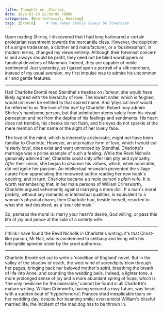```yaml
---
title: Thoughts on _Shirley_
date: 2023-03-10 22:00:00 +0800
categories: [Non-technical, Reading]
tags: [bronte]     # TAG names should always be lowercase
---
```


Upon reading Shirley, I discovered that I had long harboured a certain proletarian resentment towards the mercantile class. However, the depiction of a single tradesman, a clothier and manufacturer, or a ‘businessman’, in modern terms, changed my views entirely. Although their foremost concern is and always should be profit, they need not be blind worshippers or fanatical devotees of Mammon. Indeed, they are capable of noble sentiments! Just yesterday, as I gazed upon a portrait of a silk merchant, instead of my usual aversion, my first impulse was to admire his uncommon air and gentle features.

---

Had Charlotte Brontë read Stendhal's treatise on _l'amour_, she would have likely agreed with the hierarchy of love. The lowest order, which is feigned, would not even be entitled to that sacred name. And ‘physical love’ would be referred to as ‘the love of the eye’ by Charlotte. Robert may admire Shirley's handsome person, but that admiration stems solely from his visual perception and not from the depths of his feelings and sentiments. His heart does not tremble, his cheeks do not flush, and his eyes do not sparkle at the mere mention of her name or the sight of her lovely face.

The love of the mind, which is inherently aristocratic, might not have been familiar to Charlotte. However, an alternative form of love, which I would call ‘sisterly love’, does exist and went unnoticed by Stendhal. Charlotte's marriage was a prime example of such a feeling. While the Revd Nicholls genuinely admired her, Charlotte could only offer him pity and sympathy. _After_ their union, she began to _discover_ his virtues, which, while admirable, did not ignite her passion. An intellectual mismatch prevented the village curate from appreciating the renowned author reading her new book's opening, and in turn, Charlotte became a simple parson's _plain_ wife. It is worth remembering that, in her male persona of William Crimsworth, Charlotte argued vehemently against marrying a mere doll. If a man's moral probity, without any romantic or intellectual qualities, is equivalent to a woman's physical charm, then Charlotte had, beside herself, resorted to what she had despised, as a ‘sour old maid.’

So, perhaps the moral is: marry your heart's desire, God willing, or pass this life of joy and peace at the side of a sisterly wife.

---

I think I have found the Revd Nicholls in Charlotte's writing: it's that Christ-like parson, Mr Hall, who is condemned to celibacy and living with his bibliophile spinster sister by the cruel authoress.

---

Charlotte Brontë set out to write a ‘condition of England’ novel. But in the valley of the shadow of death, the west wind of serendipity blew through her pages, bringing back her beloved mother's spirit, breathing the breath of life into Anne, and sounding the wedding bells. Indeed, a lighter tone, a more prolonged sense of joy and a more abundant spring of hope, which is ‘the only medicine for the miserable,’ cannot be found in all Charlotte's mature writing. William Crimworth, having secured a rosy future, was beset with a sudden bout of ‘hypochondria’; Frances shed inexplicable tears on her wedding day, despite her beaming smile; even amidst William's blissful married life, the incident of the mad dog has to be thrown in.